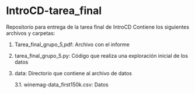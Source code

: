 # IntroCD-tarea_final
Repositorio para entrega de la tarea final de IntroCD
Contiene los siguientes archivos y carpetas:
1. Tarea_final_grupo_5,pdf: Archivo con el informe
2. tarea_final_grupo_5.py: Código que realiza una exploración inicial de los datos
3. data: Directorio que contiene al archivo de datos
   
   3.1. winemag-data_first150k.csv: Datos
